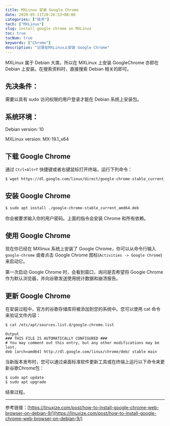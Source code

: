 ```yaml
---
title: MXLinux 安装 Google Chrome
date: 2020-05-11T20:26:53+08:00
categories: ["技术"]
tech: ["MXLinux"]
slug: install google chrome on MXLinux
toc: true
tocNum: true
keywords: ["Chrome"]
description: "记录在MXLinux上安装 Google Chrome"
---
```


MXLinux 属于 Debian 大类，所以在 MXLinux 上安装 GoogleChrome 亦即在 Debian 上安装。在搜索资料时，直接搜索 Debian 相关的即可。

## 先决条件：

需要以具有 sudo 访问权限的用户登录才能在 Debian 系统上安装包。

## 系统环境：

Debian version: 10

MXLinux version: MX-19.1_x64

## 下载 Google Chrome

通过 `Ctrl+Alt+T` 快捷键或者右键鼠标打开终端，运行下列命令：

```bash
$ wget https://dl.google.com/linux/direct/google-chrome-stable_current_amd64.deb
```

## 安装 Google Chrome

```bash
$ sudo apt install ./google-chrome-stable_current_amd64.deb
```

你会被要求输入你的用户密码。上面的指令会安装 Chrome 和所有依赖。

## 使用 Google Chrome

现在你已经在 MXlinux 系统上安装了 Google Chrome，你可以从命令行输入 `google-chrome` 或者点击 Google Chrome 图标(`Activities -> Google Chrome`)来启动它。

第一次启动 Google Chrome 时，会看到窗口，询问是否希望将 Google Chrome 作为默认浏览器，并向谷歌发送使用统计数据和崩溃报告。

## 更新 Google Chrome

在安装过程中，官方的谷歌存储库将被添加到您的系统中。您可以使用 cat 命令来验证文件内容：

```bash
$ cat /etc/apt/sources.list.d/google-chrome.list
```

```
Output
### THIS FILE IS AUTOMATICALLY CONFIGURED ###
# You may comment out this entry, but any other modifications may be lost.
deb [arch=amd64] http://dl.google.com/linux/chrome/deb/ stable main
```

当新版本发布时，您可以通过桌面标准软件更新工具或在终端上运行以下命令来更新谷歌Chrome包：

```
$ sudo apt update
$ sudo apt upgrade
```

结束过程。

---

参考链接：[https://linuxize.com/post/how-to-install-google-chrome-web-browser-on-debian-9/](https://linuxize.com/post/how-to-install-google-chrome-web-browser-on-debian-9/)